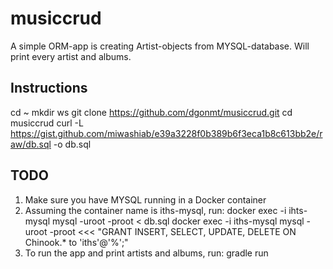 # musiccrud
A simple ORM-app is creating Artist-objects from MYSQL-database.
Will print every artist and albums.



## Instructions  
cd ~
mkdir ws
git clone https://github.com/dgonmt/musiccrud.git
cd musiccrud
curl -L  https://gist.github.com/miwashiab/e39a3228f0b389b6f3eca1b8c613bb2e/raw/db.sql -o db.sql

## TODO  
1) Make sure you have MYSQL running in a Docker container
2) Assuming the container name is iths-mysql, run:
	docker exec -i ihts-mysql mysql -uroot -proot < db.sql
	docker exec -i iths-mysql mysql -uroot -proot <<< "GRANT INSERT, SELECT, UPDATE, DELETE ON Chinook.* to 'iths'@'%';"
3) To run the app and print artists and albums, run:
	gradle run